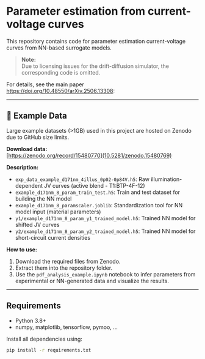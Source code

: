 # Parameter estimation from current-voltage curves 

This repository contains code for parameter estimation current-voltage curves from NN-based surrogate models.

> **Note:**  
> Due to licensing issues for the drift-diffusion simulator, the corresponding code is omitted.

For details, see the main paper  	
https://doi.org/10.48550/arXiv.2506.13308: 

---

## 📁 Example Data

Large example datasets (>1GB) used in this project are hosted on Zenodo due to GitHub size limits.

**Download data:**  
[https://zenodo.org/record/15480770](10.5281/zenodo.15480769)  

**Description:**
- `exp_data_example_d171nm_4illus_0p02-0p84V.h5`: Raw illumination-dependent JV curves (active blend - T1:BTP-4F-12)
- `example_d171nm_8_param_train_test.h5`: Train and test dataset for building the NN model
- `example_d171nm_8_paramscaler.joblib`: Standardization tool for NN model input (material parameters)
- `y1/example_d171nm_8_param_y1_trained_model.h5`: Trained NN model for shifted JV curves
- `y2/example_d171nm_8_param_y2_trained_model.h5`: Trained NN model for short-circuit current densities

**How to use:**
1. Download the required files from Zenodo.
2. Extract them into the repository folder.
3. Use the `pdf_analysis_example.ipynb` notebook to infer parameters from experimental or NN-generated data and visualize the results.


---

## Requirements

- Python 3.8+
- numpy, matplotlib, tensorflow, pymoo, ...

Install all dependencies using:
```bash
pip install -r requirements.txt
